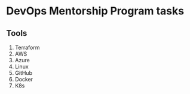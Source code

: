 
# DevOps Mentorship Program tasks

## Tools 

1. Terraform
2. AWS
3. Azure
3. Linux
4. GitHub
6. Docker
7. K8s



